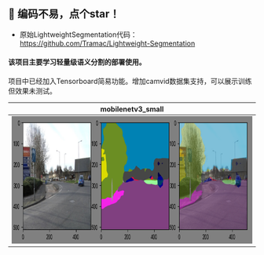 ## :rocket: 编码不易，点个star！ ##

- 原始LightweightSegmentation代码：https://github.com/Tramac/Lightweight-Segmentation

#### 该项目主要学习轻量级语义分割的部署使用。

项目中已经加入Tensorboard简易功能。增加camvid数据集支持，可以展示训练但效果未测试。


| mobilenetv3_small |
| ----------------- |
|<img width="773" height="260" src="./wdoc/mobilenetv3_small.png"/>|

